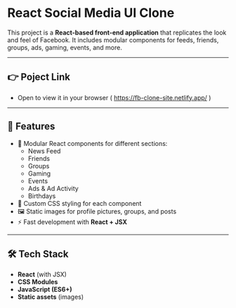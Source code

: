 # React Social Media UI Clone

This project is a **React-based front-end application** that replicates the look and feel of Facebook. It includes modular components for feeds, friends, groups, ads, gaming, events, and more.

---
## 👉 Poject Link

- Open to view it in your browser ( https://fb-clone-site.netlify.app/ )

---
## 🚀 Features

- 📌 Modular React components for different sections:
  - News Feed
  - Friends
  - Groups
  - Gaming
  - Events
  - Ads & Ad Activity
  - Birthdays
- 🎨 Custom CSS styling for each component
- 🖼️ Static images for profile pictures, groups, and posts
- ⚡ Fast development with **React + JSX**

---
## 🛠️ Tech Stack

- **React** (with JSX)
- **CSS Modules**
- **JavaScript (ES6+)**
- **Static assets** (images)
